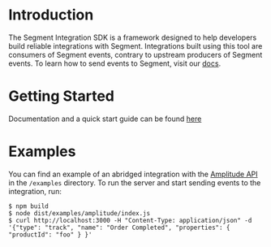 # Introduction
The Segment Integration SDK is a framework designed to help developers build reliable integrations with Segment. Integrations built using this tool are consumers of Segment events, contrary to upstream producers of Segment events. To learn how to send events to Segment, visit our [docs](https://segment.com/docs/sources/).

# Getting Started
Documentation and a quick start guide can be found [here](https://segment.gitbook.io/project/-LZ62ZxaRM7vxXe_MLAt/first-steps)

# Examples
You can find an example of an abridged integration with the [Amplitude API](https://amplitude.zendesk.com/hc/en-us/articles/204771828-HTTP-API) in the `/examples` directory. To run the server and start sending events to the integration, run:

```
$ npm build
$ node dist/examples/amplitude/index.js
$ curl http://localhost:3000 -H "Content-Type: application/json" -d '{"type": "track", "name": "Order Completed", "properties": { "productId": "foo" } }'
```
